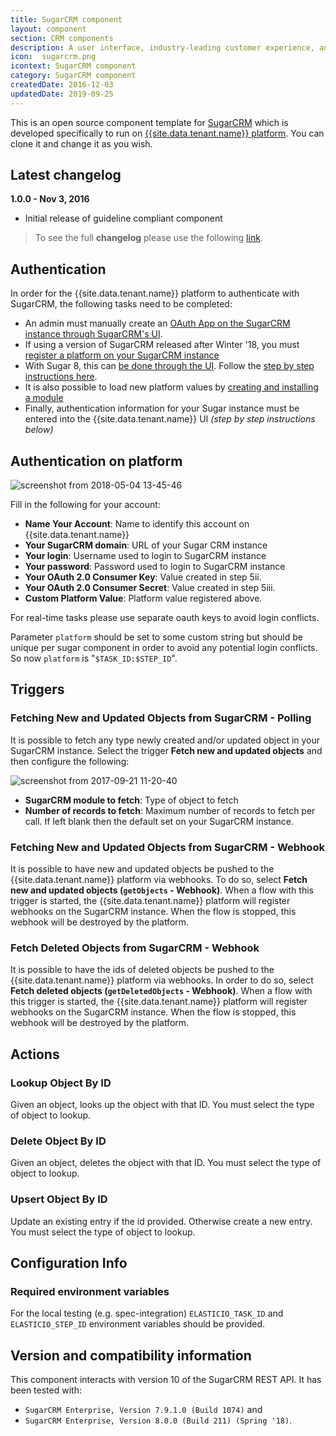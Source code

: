 ```yaml
---
title: SugarCRM component
layout: component
section: CRM components
description: A user interface, industry-leading customer experience, and an intuitive customization platform.
icon:  sugarcrm.png
icontext: SugarCRM component
category: SugarCRM component
createdDate: 2016-12-03
updatedDate: 2019-09-25
---
```


This is an open source component template for [SugarCRM](https://www.sugarcrm.com)
which is developed specifically to run on
[{{site.data.tenant.name}} platform](https://www.{{site.data.tenant.name}} "{{site.data.tenant.name}} platform").
You can clone it and change it as you wish.

## Latest changelog

**1.0.0 - Nov 3, 2016**

- Initial release of guideline compliant component

> To see the full **changelog** please use the following [link](/components/sugarcrm/changelog).

## Authentication

In order for the {{site.data.tenant.name}} platform to authenticate with SugarCRM, the
following tasks need to be completed:

*   An admin must manually create an [OAuth App on the SugarCRM instance through SugarCRM's UI](creating-oauthapp-sugarcrm).
*   If using a version of SugarCRM released after Winter '18, you must
[register a platform on your SugarCRM instance](https://community.sugarcrm.com/community/developer/blog/2017/11/20/unknown-platforms-to-be-restricted-in-winter-18-release)
  *   With Sugar 8, this can [be done through the UI](http://support.sugarcrm.com/Documentation/Sugar_Versions/8.0/Ent/Administration_Guide/Developer_Tools/index.html#Configure_API_Platforms). Follow the [step by step instructions here](register-sugarcrm-value).
  *   It is also possible to load new platform values by [creating and installing a module](https://community.sugarcrm.com/docs/DOC-5875-tutorial-how-to-register-custom-platforms-in-sugar-instances)
*   Finally, authentication information for your Sugar instance must be entered into the {{site.data.tenant.name}} UI *(step by step instructions below)*

## Authentication on platform

![screenshot from 2018-05-04 13-45-46](https://user-images.githubusercontent.com/5710732/39626260-7a34e34c-4fa1-11e8-8cb2-de57183cd403.png)

Fill in the following for your account:

*   **Name Your Account**: Name to identify this account on {{site.data.tenant.name}}
*   **Your SugarCRM domain**: URL of your Sugar CRM instance
*   **Your login**: Username used to login to SugarCRM instance
*   **Your password**: Password used to login to SugarCRM instance
*   **Your OAuth 2.0 Consumer Key**: Value created in step 5ii.
*   **Your OAuth 2.0 Consumer Secret**: Value created in step 5iii.
*   **Custom Platform Value**: Platform value registered above.

For real-time tasks please use separate oauth keys to avoid login conflicts.

Parameter `platform` should be set to some custom string but should be unique
per sugar component in order to avoid any potential login conflicts.
So now `platform` is "`$TASK_ID:$STEP_ID`".

## Triggers

### Fetching New and Updated Objects from SugarCRM - Polling

It is possible to fetch any type newly created and/or updated object in your
SugarCRM instance. Select the trigger **Fetch new and updated objects** and
then configure the following:

![screenshot from 2017-09-21 11-20-40](https://user-images.githubusercontent.com/5710732/30688610-f825e81c-9ebe-11e7-8736-3c522f92c65c.png)

*  **SugarCRM module to fetch**: Type of object to fetch
*  **Number of records to fetch**: Maximum number of records to fetch per call.
 If left blank then the default set on your SugarCRM instance.

### Fetching New and Updated Objects from SugarCRM - Webhook

It is possible to have new and updated objects be pushed to the {{site.data.tenant.name}}
platform via webhooks. To do so, select **Fetch new and updated objects (`getObjects` - Webhook)**.
When a flow with this trigger is started, the {{site.data.tenant.name}} platform will register webhooks on
the SugarCRM instance. When the flow is stopped, this webhook will be destroyed by the platform.

### Fetch Deleted Objects from SugarCRM - Webhook

It is possible to have the ids of deleted objects be pushed to the {{site.data.tenant.name}}
platform via webhooks.  In order to do so, select **Fetch deleted objects (`getDeletedObjects` - Webhook)**.
When a flow with this trigger is started, the {{site.data.tenant.name}} platform
will register webhooks on the SugarCRM instance. When the flow is stopped, this
webhook will be destroyed by the platform.

## Actions

### Lookup Object By ID

Given an object, looks up the object with that ID. You must select the type of
object to lookup.

### Delete Object By ID

Given an object, deletes the object with that ID.  You must select the type of
object to lookup.

### Upsert Object By ID

Update an existing entry if the id provided.  Otherwise create a new entry.  You
must select the type of object to lookup.

## Configuration Info

### Required environment variables

For the local testing (e.g. spec-integration) `ELASTICIO_TASK_ID` and `ELASTICIO_STEP_ID`
environment variables should be provided.

## Version and compatibility information

This component interacts with version 10 of the SugarCRM REST API.  It has been
tested with:
*   `SugarCRM Enterprise, Version 7.9.1.0 (Build 1074)` and
*   `SugarCRM Enterprise, Version 8.0.0 (Build 211) (Spring '18)`.
